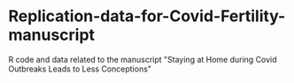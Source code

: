 # Replication-data-for-Covid-Fertility-manuscript
R code and data related to the manuscript "Staying at Home during Covid Outbreaks Leads to Less Conceptions"
